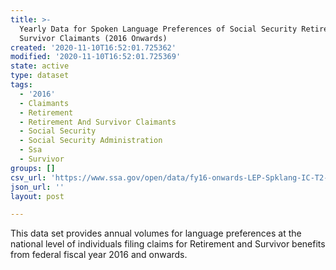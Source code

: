 ```yaml
---
title: >-
  Yearly Data for Spoken Language Preferences of Social Security Retirement and
  Survivor Claimants (2016 Onwards)
created: '2020-11-10T16:52:01.725362'
modified: '2020-11-10T16:52:01.725369'
state: active
type: dataset
tags:
  - '2016'
  - Claimants
  - Retirement
  - Retirement And Survivor Claimants
  - Social Security
  - Social Security Administration
  - Ssa
  - Survivor
groups: []
csv_url: 'https://www.ssa.gov/open/data/fy16-onwards-LEP-Spklang-IC-T2-Rib-Yrly.csv'
json_url: ''
layout: post

---
```

This data set provides annual volumes for language preferences at the national level of individuals filing claims for Retirement and Survivor benefits from federal fiscal year 2016 and onwards.
